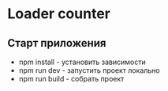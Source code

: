 # Loader counter

## Старт приложения

- npm install - установить зависимости
- npm run dev - запустить проект локально
- npm run build - собрать проект
